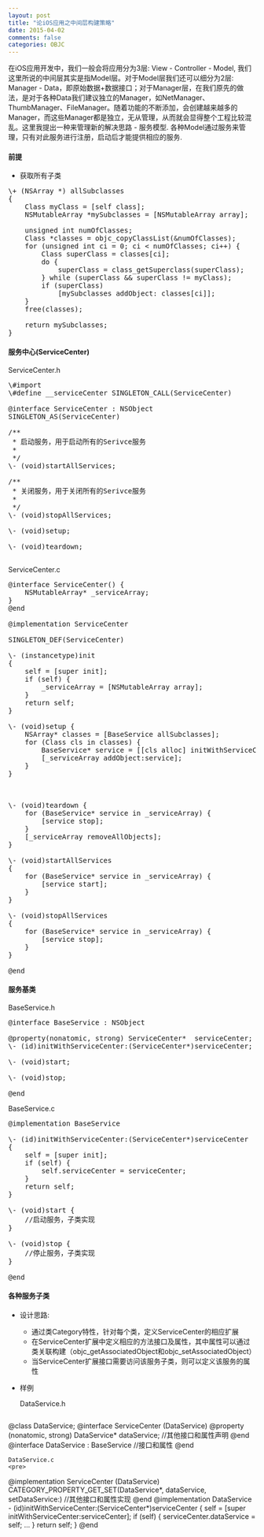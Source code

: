 ```yaml
---
layout: post
title: "论iOS应用之中间层构建策略"
date: 2015-04-02
comments: false
categories: OBJC
---
```

在iOS应用开发中，我们一般会将应用分为3层: View - Controller - Model, 我们这里所说的中间层其实是指Model层。对于Model层我们还可以细分为2层: Manager - Data，即原始数据+数据接口；对于Manager层，在我们原先的做法，是对于各种Data我们建议独立的Manager，如NetManager、ThumbManager、FileManager。随着功能的不断添加，会创建越来越多的Manager，而这些Manager都是独立，无从管理，从而就会显得整个工程比较混乱。这里我提出一种来管理新的解决思路 - 服务模型. 各种Model通过服务来管理，只有对此服务进行注册，启动后才能提供相应的服务.

#### 前提
* 获取所有子类
<pre>
\+ (NSArray *) allSubclasses
{
    Class myClass = [self class];
    NSMutableArray *mySubclasses = [NSMutableArray array];
    
    unsigned int numOfClasses;
    Class *classes = objc_copyClassList(&numOfClasses);
    for (unsigned int ci = 0; ci < numOfClasses; ci++) {
        Class superClass = classes[ci];
        do {
            superClass = class_getSuperclass(superClass);
        } while (superClass && superClass != myClass);
        if (superClass)
            [mySubclasses addObject: classes[ci]];
    }
    free(classes);
    
    return mySubclasses;
}
</pre>

#### 服务中心(ServiceCenter)
ServiceCenter.h
<pre>
\#import <Foundation/Foundation.h>
\#define __serviceCenter SINGLETON_CALL(ServiceCenter)

@interface ServiceCenter : NSObject
SINGLETON_AS(ServiceCenter)

/**
 * 启动服务，用于启动所有的Serivce服务
 *
 */
\- (void)startAllServices;

/**
 * 关闭服务，用于关闭所有的Serivce服务
 *
 */
\- (void)stopAllServices;

\- (void)setup;

\- (void)teardown;

</pre>
ServiceCenter.c
<pre>
@interface ServiceCenter() {
    NSMutableArray* _serviceArray;
}
@end

@implementation ServiceCenter

SINGLETON_DEF(ServiceCenter)

\- (instancetype)init
{
    self = [super init];
    if (self) {
        _serviceArray = [NSMutableArray array];
    }
    return self;
}

\- (void)setup {
    NSArray* classes = [BaseService allSubclasses];
    for (Class cls in classes) {
        BaseService* service = [[cls alloc] initWithServiceCenter:self];
        [_serviceArray addObject:service];
    }
}



\- (void)teardown {
    for (BaseService* service in _serviceArray) {
        [service stop];
    }
    [_serviceArray removeAllObjects];
}

\- (void)startAllServices
{
    for (BaseService* service in _serviceArray) {
        [service start];
    }
}

\- (void)stopAllServices
{
    for (BaseService* service in _serviceArray) {
        [service stop];
    }
}

@end
</pre>

#### 服务基类
BaseService.h
<pre>
@interface BaseService : NSObject

@property(nonatomic, strong) ServiceCenter*  serviceCenter;
\- (id)initWithServiceCenter:(ServiceCenter*)serviceCenter;

\- (void)start;

\- (void)stop;

@end
</pre>
BaseService.c
<pre>
@implementation BaseService

\- (id)initWithServiceCenter:(ServiceCenter*)serviceCenter
{
    self = [super init];
    if (self) {
        self.serviceCenter = serviceCenter;
    }
    return self;
}

\- (void)start {
    //启动服务，子类实现
}

\- (void)stop {
    //停止服务，子类实现
}

@end
</pre>

#### 各种服务子类
* 设计思路:
	* 通过类Category特性，针对每个类，定义ServiceCenter的相应扩展
	* 在ServiceCenter扩展中定义相应的方法接口及属性，其中属性可以通过类关联构建（objc_getAssociatedObject和objc_setAssociatedObject） 
	* 当ServiceCenter扩展接口需要访问该服务子类，则可以定义该服务的属性
* 样例

	DataService.h
	<pre>
@class DataService;
@interface ServiceCenter (DataService)
@property (nonatomic, strong) DataService* dataService;
//其他接口和属性声明
@end
@interface DataService : BaseService
//接口和属性
@end
</pre>

	DataService.c
	<pre>
@implementation ServiceCenter (DataService)
CATEGORY_PROPERTY_GET_SET(DataService*, dataService, setDataService:)
//其他接口和属性实现
@end
@implementation DataService
\- (id)initWithServiceCenter:(ServiceCenter*)serviceCenter {
    self = [super initWithServiceCenter:serviceCenter];
    if (self) {
        serviceCenter.dataService = self;
		...
    }
    return self;
}
@end
</pre>
